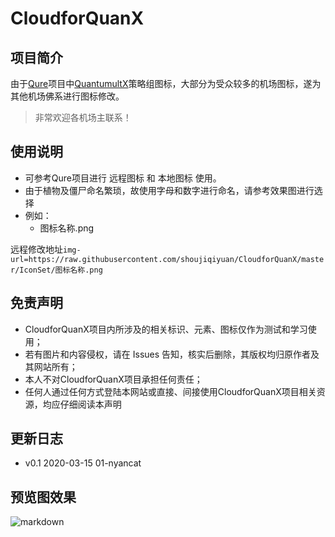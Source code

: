 # CloudforQuanX

## 项目简介
由于[Qure](https://github.com/Koolson/Qure "Qure")项目中[QuantumultX](https://github.com/crossutility/Quantumult-X/ "QuantumultX")策略组图标，大部分为受众较多的机场图标，遂为其他机场佛系进行图标修改。

>非常欢迎各机场主联系！

## 使用说明
+ 可参考Qure项目进行 远程图标 和 本地图标 使用。
+ 由于植物及僵尸命名繁琐，故使用字母和数字进行命名，请参考效果图进行选择
+ 例如：
    * 图标名称.png

远程修改地址`img-url=https://raw.githubusercontent.com/shoujiqiyuan/CloudforQuanX/master/IconSet/图标名称.png`


## 免责声明
+ CloudforQuanX项目内所涉及的相关标识、元素、图标仅作为测试和学习使用；
+ 若有图片和内容侵权，请在 Issues 告知，核实后删除，其版权均归原作者及其网站所有；
+ 本人不对CloudforQuanX项目承担任何责任；
+ 任何人通过任何方式登陆本网站或直接、间接使用CloudforQuanX项目相关资源，均应仔细阅读本声明


## 更新日志

+ v0.1
2020-03-15
01-nyancat

## 预览图效果
![markdown](https://github.com/shoujiqiyuan/CloudforQuanX/blob/master/Preview.png "CloudforQuanX")
